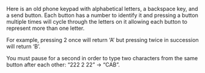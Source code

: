 Here is an old phone keypad with alphabetical letters, a backspace key, and a send button. Each button has a number to identify it and pressing a button multiple times will cycle through the letters on it allowing each button to represent more than one letter.

For example, pressing 2 once will return ‘A’ but pressing twice in succession will return ‘B’.

You must pause for a second in order to type two characters from the same button after each other: “222 2 22” -> “CAB”.
